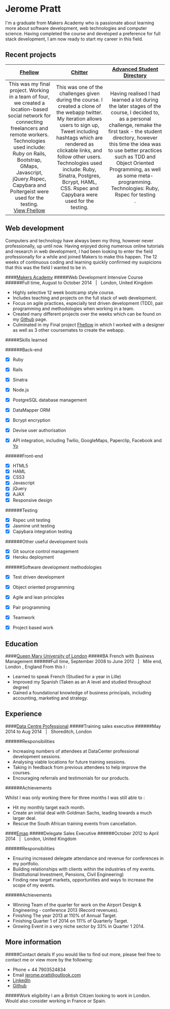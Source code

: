 Jerome Pratt
===========================

I'm a graduate from Makers Academy who is passionate about learning more about software development, web technologies and computer science. Having completed the course and developed a preference for full stack development, I am now ready to start my career in this field.

Recent projects
---------------

| [Fhellow] | [Chitter] | [Advanced Student Directory] |
|:--------------:|:------------:|:-------------:|
| This was my final project. Working in a team of four, we created a location-based social network for connecting freelancers and remote workers. <br> Technologies used include: Ruby on Rails, Bootstrap, GMaps, Javascript, jQuery.Rspec, Capybara and Poltergeist were used for the testing.  <br> [View Fhellow] | This was one of the challenges given during the course. I created a clone of the webapp twitter. My iteration allows users to sign up, Tweet including hashtags which are rendered as clickable links, and follow other users. <br> Technologies used include: Ruby, Sinatra, Postgres, Bcrypt, HAML, CSS. Rspec and Capybara were used for the testing.  <br>| Having realised I had learned a lot during the later stages of the course, I decided to, as a personal challenge, remake the first task - the student directory, however this time the idea was to use better practices such as TDD and Object Oriented Programming, as well as some meta-programming. <br> Technologies: Ruby, Rspec for testing <br>.


Web development
---------------

Computers and technology have always been my thing, however never professionally, up until now. Having enjoyed doing numerous online tutorials and research in web development, I had been looking to enter the field professionally for a while and joined Makers to make this happen. The 12 weeks of continuous coding and learning quickly confirmed my suspicions that this was the field I wanted to be in.

####[Makers Academy]
#####Web Development Intensive Course
######Full time, August to October 2014 &nbsp; | &nbsp; London, United Kingdom
- Highly selective 12 week bootcamp style course.
- Includes teaching and projects on the full stack of web development.
- Focus on agile practices, especially test driven development (TDD), pair programming and methodologies when working in a team.
- Created many different projects over the weeks which can be found on my [Github] page.
- Culminated in my Final project [Fhellow] in which I worked with a designer as well as 3 other coursemates to create the webapp.

#####Skills learned

######Back-end
- [x] Ruby
- [x] Rails 
- [x] Sinatra 
- [x] Node.js
- [x] PostgreSQL database management
- [x] DataMapper ORM
- [x] Bcrypt encryption
- [x] Devise user authorisation
- [x] API integration, including Twilio, GoogleMaps, Paperclip, Facebook and [Yo]


######Front-end
- [x] HTML5
- [x] HAML
- [x] CSS3
- [x] Javascript
- [x] jQuery
- [x] AJAX
- [x] Responsive design

######Testing 
- [x] Rspec unit testing
- [x] Jasmine unit testing
- [x] Capybara integration testing

######Other useful development tools
- [x] Git source control management
- [x] Heroku deployment

######Software development methodologies
- [x] Test driven development
- [x] Object oriented programming
- [x] Agile and lean principles
- [x] Pair programming
- [x] Teamwork
- [x] Project based work


Education
---------

####[Queen Mary University of London]
#####BA French with Business Management
######Full time, September 2008 to June 2012 &nbsp; | &nbsp; Mile end, London , England
From this I :
- Learned to speak French (Studied for a year in Lille)
- Improved my Spanish (Taken as an A level and studied throughout degree)
- Gained a foundational knowledge of business principals, including accounting, marketing and strategy.

Experience
----------
####[Data Centre Professional]
#####Training sales executive
######May 2014 to Aug 2014 &nbsp; | &nbsp; Shoreditch, London

######Responsibilities

- Increasing numbers of attendees at DataCenter professional development sessions.
- Analysing viable locations for future training sessions.
- Taking in feedback from previous attendees to help improve the courses.
- Encouraging referrals and testimonials for our products.

######Achievements

Whilst I was only working there for three months I was still able to :

- Hit my monthly target each month.
- Create an initial deal with Goldman Sachs, leading towards a much larger deal.
- Rescue the South African training events from cancellation.


####[Emap]
#####Delegate Sales Executive
######October 2012 to April 2014 &nbsp; | &nbsp; London, United Kingdom

######Responsibilities

- Ensuring increased delegate attendance and revenue for conferences in my portfolio.
- Building relationships with clients within the industries of my events. (Institutional Investment, Pensions, Civil Engineering)
- Finding new target markets, opportunities and ways to increase the scope of my events.

######Achievements

- Winning Team of the quarter for work on the Airport Design & Engineering - conference 2013 (Record revenues).
- Finishing The year 2013 at 110% of Annual Target.
- Finishing Quarter 1 of 2014 on 111% of Quarterly Target.
- Growing Event in a very niche sector by 33% in Quarter 1 2014.





More information
----------------
#####Contact details
If you would like to find out more, please feel free to contact me or view more by the following:  
- Phone + 44 7903524834
- Email [jerome.pratt@outlook.com]
- [LinkedIn]
- [Github]

#####Work eligibility
I am a British Citizen looking to work in London. Would also consider working in France or Spain.



[Fhellow]: https://github.com/jjromeo/fhellow
[Chitter]: https://github.com/jjromeo/chitter
[Advanced Student Directory]: https://github.com/jjromeo/advanced-student-directory

[View Fhellow]: http://fhellow.herokuapp.com/
[View Chitter]: https://github.com/jjromeo/chitter

[Makers Academy]: http://www.makersacademy.com/
[Queen Mary University of London]: http://www.qmul.ac.uk/

[Data Centre Professional]: http://www.dc-professional.com/
[Emap]: http://http://www.emap.com/

[jerome.pratt@outlook.com]: mailto:jerome.pratt@outlook.com
[LinkedIn]: https://www.linkedin.com/in/michballard
[Github]: https://github.com/michballard
[Yo]: http://yohort.herokuapp.com/
